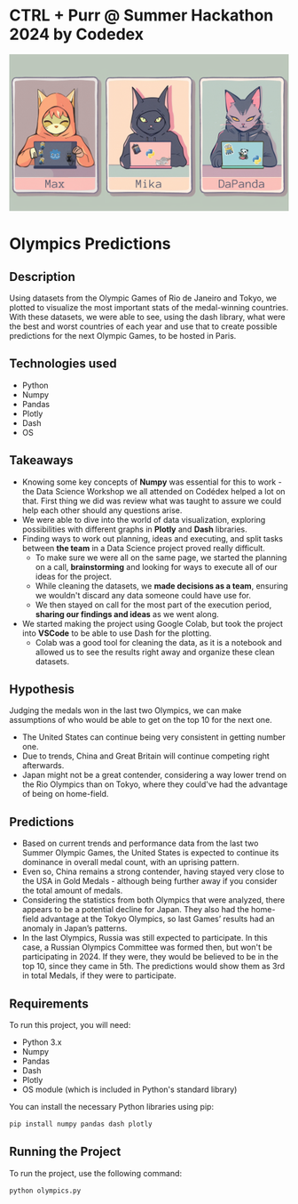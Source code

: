 # CTRL + Purr @ Summer Hackathon 2024 by Codedex

![Team Banner](https://github.com/DaPandamonium/CTRL-Purr/blob/main/Hackathon/team_banner.png?raw=true)


# Olympics Predictions
## Description

Using datasets from the Olympic Games of Rio de Janeiro and Tokyo, we plotted to visualize the most important stats of the medal-winning countries. With these datasets, we were able to see, using the dash library, what were the best and worst countries of each year and use that to create possible predictions for the next Olympic Games, to be hosted in Paris.

## Technologies used

- Python
- Numpy
- Pandas
- Plotly
- Dash
- OS

## Takeaways

- Knowing some key concepts of **Numpy** was essential for this to work - the Data Science Workshop we all attended on Codédex helped a lot on that. First thing we did was review what was taught to assure we could help each other should any questions arise.
- We were able to dive into the world of data visualization, exploring possibilities with different graphs in **Plotly** and **Dash** libraries.
- Finding ways to work out planning, ideas and executing, and split tasks between **the team** in a Data Science project proved really difficult.
  - To make sure we were all on the same page, we started the planning on a call, **brainstorming** and looking for ways to execute all of our ideas for the project.
  - While cleaning the datasets, we **made decisions as a team**, ensuring we wouldn't discard any data someone could have use for.
  - We then stayed on call for the most part of the execution period, **sharing our findings and ideas** as we went along.
- We started making the project using Google Colab, but took the project into **VSCode** to be able to use Dash for the plotting.
  - Colab was a good tool for cleaning the data, as it is a notebook and allowed us to see the results right away and organize these clean datasets.

## Hypothesis

Judging the medals won in the last two Olympics, we can make assumptions of who would be able to get on the top 10 for the next one.

- The United States can continue being very consistent in getting number one.
- Due to trends, China and Great Britain will continue competing right afterwards.
- Japan might not be a great contender, considering a way lower trend on the Rio Olympics than on Tokyo, where they could've had the advantage of being on home-field.

## Predictions

- Based on current trends and performance data from the last two Summer Olympic Games, the United States is expected to continue its dominance in overall medal count, with an uprising pattern.
- Even so, China remains a strong contender, having stayed very close to the USA in Gold Medals - although being further away if you consider the total amount of medals.
- Considering the statistics from both Olympics that were analyzed, there appears to be a potential decline for Japan. They also had the home-field advantage at the Tokyo Olympics, so last Games’ results had an anomaly in Japan’s patterns.
- In the last Olympics, Russia was still expected to participate. In this case, a Russian Olympics Committee was formed then, but won't be participating in 2024. If they were, they would be believed to be in the top 10, since they came in 5th. The predictions would show them as 3rd in total Medals, if they were to participate.

## Requirements

To run this project, you will need:

- Python 3.x
- Numpy
- Pandas
- Dash
- Plotly
- OS module (which is included in Python's standard library)

You can install the necessary Python libraries using pip:

```sh
pip install numpy pandas dash plotly
```

## Running the Project

To run the project, use the following command:

```sh
python olympics.py
```
